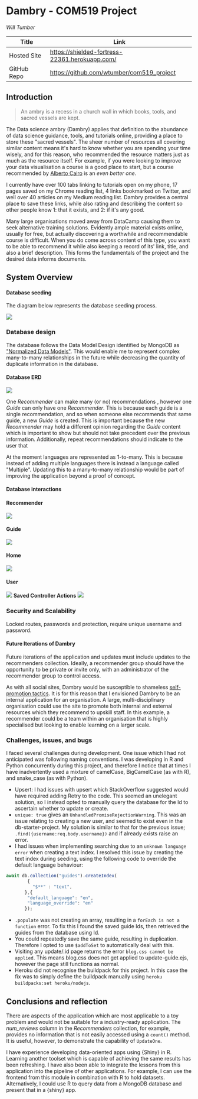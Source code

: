 
Dambry - COM519 Project 
===
_Will Tumber_

Title| Link
-----|-----
Hosted Site | https://shielded-fortress-22361.herokuapp.com/ 
GitHub Repo | https://github.com/wtumber/com519_project 

## Introduction
> An ambry is a recess in a church wall in which books, tools, and sacred vessels are kept. 

The Data science ambry (Dambry) applies that definition to the abundance of data science guidance, tools, and tutorials online, providing a place to store these "sacred vessels". The sheer number of resources all covering similar content means it's hard to know whether you are spending your time wisely, and for this reason, who recommended the resource matters just as much as the resource itself. For example, if you were looking to improve your data visualisation a course is a good place to start, but a course recommended by [Alberto Cairo](https://com.miami.edu/profile/alberto-cairo/) is an _even better one_.

I currently have over 100 tabs linking to tutorials open on my phone, 17 pages saved on my Chrome reading list, 4 links bookmarked on Twitter, and well over 40 articles on my Medium reading list. Dambry provides a central place to save these links, while also rating and describing the content so other people know 1: that it exists, and 2: if it's any good.

Many large organisations moved away from DataCamp causing them to seek alternative training solutions. Evidently ample material exists online, usually for free, but actually discovering a worthwhile and recommendable course is difficult. When you do come across content of this type, you want to be able to recommend it while also keeping a record of its' link, title, and also a brief description. This forms the fundamentals of the project and the desired data informs documents.
## System Overview
#### **Database seeding**

The diagram below represents the database seeding process.

![](/project_code/img/public/database_seeding.PNG)

### Database design
The database follows the Data Model Design identified by MongoDB as ["Normalized Data Models"](https://docs.mongodb.com/manual/core/data-model-design/). This would enable me to represent complex many-to-many relationships in the future while decreasing the quantity of duplicate information in the database.

#### **Database ERD**
![](/project_code/img/public/database_erd.PNG)

One _Recommender_ can make many (or no) recommendations , however one _Guide_ can only have one _Recommender_. This is because each guide is a single recommendation, and so when someone else recommends that same guide, a new _Guide_ is created. This is important because the new _Recommender_ may hold a different opinion regarding the _Guide_ content which is important to show but should not take precedent over the previous information. Additionally, repeat recommendations should indicate to the user that 

At the moment languages are represented as 1-to-many. This is because instead of adding multiple languages there is instead a language called "Multiple". Updating this to a many-to-many relationship would be part of improving the application beyond a proof of concept.

#### **Database interactions**

#### Recommender
![](/project_code/img/public/recommender_collection_actions.PNG)

#### Guide
![](/project_code/img/public/guide_collection_actions.PNG)

#### Home
![](/project_code/img/public/home_controller_actions.PNG)

#### User
![](/project_code/img/public/user_collection_actions.PNG)
 __Saved Controller Actions__
![](/project_code/img/public/saved_controller_actions.PNG)

### Security and Scalability
Locked routes,
passwords and protection,
require unique username and password.

#### **Future Iterations of Dambry**
Future iterations of the application and updates must include updates to the recommenders collection. Ideally, a recommender group should have the opportunity to be private or invite only, with an administrator of the recommender group to control access.

As with all social sites, Dambry would be susceptible to shameless [self-promotion tactics](https://kenji.ai/). It is for this reason that I envisioned Dambry to be an internal application for an organisation. A large, multi-disciplinary organisation could use the site to promote both internal and external resources which they recommend to upskill staff. In this example, a recommender could be a team within an organisation that is highly specialised but looking to enable learning on a larger scale.

### Challenges, issues, and bugs
I faced several challenges during development. One issue which I had not anticipated was following naming conventions. I was developing in R and Python concurrently during this project, and therefore I notice that at times I have inadvertently used a mixture of camelCase, BigCamelCase (as with R), and snake_case (as with Python).

* Upsert: I had issues with upsert which StackOverflow suggested would have required adding Retry to the code. This seemed an unelegant solution, so I instead opted to manually query the database for the Id to ascertain whether to update or create.
* `unique: true` gives an `UnhandledPromiseRejectionWarning`. This was an issue relating to creating a new user, and seemed to exist even in the db-starter-project. My solution is similar to that for the previous issue; `.find({username:req.body.username})` and if already exists raise an error.
* I had issues when implementing searching due to an `unknown language error` when creating a text index. I resolved this issue by creating the text index during seeding, using the following code to override the default language behaviour:
```js
await db.collection("guides").createIndex(
        { 
          "$**" : "text",
       },{
        "default_language": "en",
        "language_override": "en"
       });
```
* `.populate` was not creating an array, resulting in a `forEach is not a function` error. To fix this I found the saved guide Ids, then retrieved the guides from the database using Id.
* You could repeatedly save the same guide, resulting in duplication. Therefore I opted to use `$addToSet` to automatically deal with this.
* Visiting any update/:id page returns the error `blog.css cannot be applied`. This means blog.css does not get applied to update-guide.ejs, however the page still functions as normal.
* Heroku did not recognise the buildpack for this project. In this case the fix was to simply define the buildpack manually using `heroku buildpacks:set heroku/nodejs`.


## Conclusions and reflection
There are aspects of the application which are most applicable to a toy problem and would not be suitable for a industry-ready application. The *num_reviews* column in the _Recommenders_ collection, for example, provides no information that is not easily accessed using a `count()` method. It is useful, however, to demonstrate the capability of `UpdateOne`. 

I have experience developing data-oriented apps using {Shiny} in R. Learning another toolset which is capable of achieving the same results has been refreshing. I have also been able to integrate the lessons from this application into the pipeline of other applications. For example, I can use the frontend from this module in combination with R to hold datasets. Alternatively, I could use R to query data from a MongoDB database and present that in a {shiny} app.